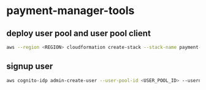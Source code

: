 # payment-manager-tools

## deploy user pool and user pool client

```bash
aws --region <REGION> cloudformation create-stack --stack-name payment-manager-user-pool-<STAGE> --template-body file://stacks/cognito-user-pool.yaml --parameters ParameterKey=StageName,ParameterValue=<STAGE>
```

## signup user

```bash
aws cognito-idp admin-create-user --user-pool-id <USER_POOL_ID> --username <USERNAME> --user-attributes "Name"="email_verified","Value"="true" "Name"="email","Value"="yourv@mail.com"
```